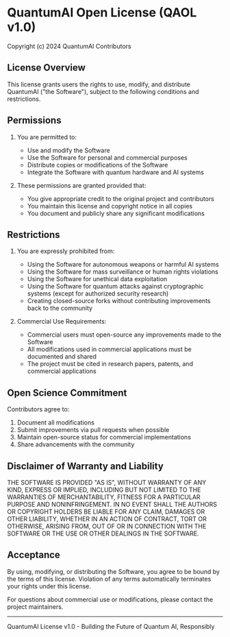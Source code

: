 # QuantumAI Open License (QAOL v1.0)

Copyright (c) 2024 QuantumAI Contributors

## License Overview

This license grants users the rights to use, modify, and distribute QuantumAI ("the Software"), subject to the following conditions and restrictions.

## Permissions

1. You are permitted to:
   - Use and modify the Software
   - Use the Software for personal and commercial purposes
   - Distribute copies or modifications of the Software
   - Integrate the Software with quantum hardware and AI systems

2. These permissions are granted provided that:
   - You give appropriate credit to the original project and contributors
   - You maintain this license and copyright notice in all copies
   - You document and publicly share any significant modifications

## Restrictions

1. You are expressly prohibited from:
   - Using the Software for autonomous weapons or harmful AI systems
   - Using the Software for mass surveillance or human rights violations
   - Using the Software for unethical data exploitation
   - Using the Software for quantum attacks against cryptographic systems (except for authorized security research)
   - Creating closed-source forks without contributing improvements back to the community

2. Commercial Use Requirements:
   - Commercial users must open-source any improvements made to the Software
   - All modifications used in commercial applications must be documented and shared
   - The project must be cited in research papers, patents, and commercial applications

## Open Science Commitment

Contributors agree to:
1. Document all modifications
2. Submit improvements via pull requests when possible
3. Maintain open-source status for commercial implementations
4. Share advancements with the community

## Disclaimer of Warranty and Liability

THE SOFTWARE IS PROVIDED "AS IS", WITHOUT WARRANTY OF ANY KIND, EXPRESS OR IMPLIED, INCLUDING BUT NOT LIMITED TO THE WARRANTIES OF MERCHANTABILITY, FITNESS FOR A PARTICULAR PURPOSE AND NONINFRINGEMENT. IN NO EVENT SHALL THE AUTHORS OR COPYRIGHT HOLDERS BE LIABLE FOR ANY CLAIM, DAMAGES OR OTHER LIABILITY, WHETHER IN AN ACTION OF CONTRACT, TORT OR OTHERWISE, ARISING FROM, OUT OF OR IN CONNECTION WITH THE SOFTWARE OR THE USE OR OTHER DEALINGS IN THE SOFTWARE.

## Acceptance

By using, modifying, or distributing the Software, you agree to be bound by the terms of this license. Violation of any terms automatically terminates your rights under this license.

For questions about commercial use or modifications, please contact the project maintainers.

---
QuantumAI License v1.0 - Building the Future of Quantum AI, Responsibly
